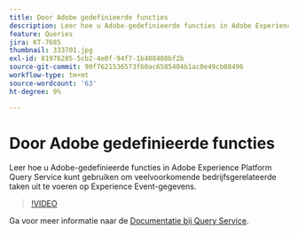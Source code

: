```yaml
---
title: Door Adobe gedefinieerde functies
description: Leer hoe u Adobe-gedefinieerde functies in Adobe Experience Platform Query Service kunt gebruiken om veelvoorkomende bedrijfsgerelateerde taken uit te voeren op Experience Event-gegevens.
feature: Queries
jira: KT-7685
thumbnail: 333701.jpg
exl-id: 81976285-5cb2-4e0f-94f7-1b408408bf2b
source-git-commit: 90f7621536573f60ac6585404b1ac0e49cb08496
workflow-type: tm+mt
source-wordcount: '63'
ht-degree: 9%

---
```


# Door Adobe gedefinieerde functies

Leer hoe u Adobe-gedefinieerde functies in Adobe Experience Platform Query Service kunt gebruiken om veelvoorkomende bedrijfsgerelateerde taken uit te voeren op Experience Event-gegevens.

>[!VIDEO](https://video.tv.adobe.com/v/333701?quality=12&learn=on)

Ga voor meer informatie naar de [Documentatie bij Query Service](https://experienceleague.adobe.com/docs/experience-platform/query/home.html?lang=nl).
